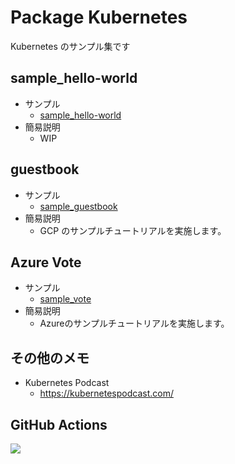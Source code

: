 # Package Kubernetes

Kubernetes のサンプル集です

## sample_hello-world

+ サンプル
  + [sample_hello-world](./sample_hello-world/README.md)
+ 簡易説明
  + WIP

## guestbook

+ サンプル
  + [sample_guestbook](./sample_guestbook/README.md)
+ 簡易説明
  + GCP のサンプルチュートリアルを実施します。

## Azure Vote

+ サンプル
  + [sample_vote](./sample_vote/README.md)
+ 簡易説明
  + Azureのサンプルチュートリアルを実施します。

## その他のメモ

+ Kubernetes Podcast
  + https://kubernetespodcast.com/

## GitHub Actions

![](https://github.com/iganari/package-kubernetes/workflows/update-readme-branch/badge.svg)